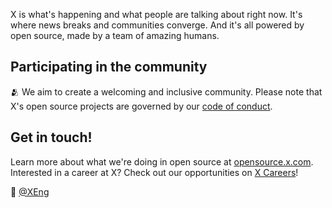 X is what's happening and what people are talking about right now.
It's where news breaks and communities converge.
And it's all powered by open source, made by a team of amazing humans.

## Participating in the community

🫂 We aim to create a welcoming and inclusive community. Please note that X's open source projects are governed by our [code of conduct](https://github.com/twitter/.github/blob/main/code-of-conduct.md).

## Get in touch!

Learn more about what we're doing in open source at [opensource.x.com](https://opensource.x.com).
Interested in a career at X? Check out our opportunities on [X Careers](https://careers.x.com/)!

👋  [@XEng](https://x.com/XEng)
